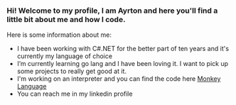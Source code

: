 ### Hi! Welcome to my profile, I am Ayrton and here you'll find a little bit about me and how I code.

Here is some information about me:

- I have been working with C#.NET for the better part of ten years and it's currently my language of choice
- I’m currently learning go lang and I have been loving it. I want to pick up some projects to really get good at it.
- I'm working on an interpreter and you can find the code here [Monkey Language](https://github.com/ayrtonguttier/MonkeyLanguage)
- You can reach me in my linkedin profile



<!--
**ayrtonguttier/ayrtonguttier** is a ✨ _special_ ✨ repository because its `README.md` (this file) appears on your GitHub profile.

Here are some ideas to get you started:

- 🔭 I’m currently working on ...
- 🌱 I’m currently learning ...
- 👯 I’m looking to collaborate on ...
- 🤔 I’m looking for help with ...
- 💬 Ask me about ...
- 📫 How to reach me: ...
- 😄 Pronouns: ...
- ⚡ Fun fact: ...
-->
